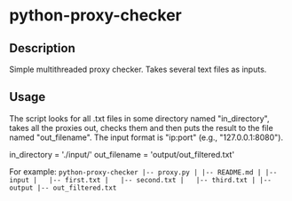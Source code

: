 # python-proxy-checker
## Description
Simple multithreaded proxy checker. Takes several text files as inputs.

## Usage
The script looks for all .txt files in some directory named "in_directory", takes all the proxies out, checks them and then puts the result to the file named "out_filename".
The input format is "ip:port" (e.g., "127.0.0.1:8080").

in_directory = './input/'
out_filename = 'output/out_filtered.txt'


For example:
`
python-proxy-checker
|-- proxy.py
|
|-- README.md
|
|-- input
|   |-- first.txt
|   |-- second.txt
|   |-- third.txt
|
|-- output
    |-- out_filtered.txt
`
